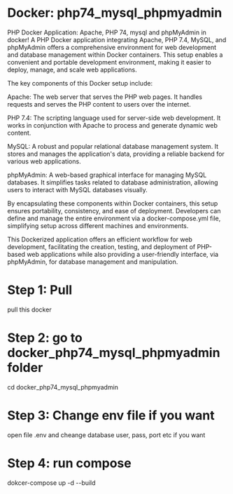 # Docker:  php74_mysql_phpmyadmin
PHP Docker Application: Apache, PHP 74, mysql and phpMyAdmin in docker!
A PHP Docker application integrating Apache, PHP 7.4, MySQL, and phpMyAdmin offers a comprehensive environment for web development and database management within Docker containers. This setup enables a convenient and portable development environment, making it easier to deploy, manage, and scale web applications.

The key components of this Docker setup include:

 Apache:  The web server that serves the PHP web pages. It handles requests and serves the PHP content to users over the internet.

PHP 7.4: The scripting language used for server-side web development. It works in conjunction with Apache to process and generate dynamic web content.

MySQL: A robust and popular relational database management system. It stores and manages the application's data, providing a reliable backend for various web applications.

phpMyAdmin: A web-based graphical interface for managing MySQL databases. It simplifies tasks related to database administration, allowing users to interact with MySQL databases visually.

By encapsulating these components within Docker containers, this setup ensures portability, consistency, and ease of deployment. Developers can define and manage the entire environment via a docker-compose.yml file, simplifying setup across different machines and environments.

This Dockerized application offers an efficient workflow for web development, facilitating the creation, testing, and deployment of PHP-based web applications while also providing a user-friendly interface, via phpMyAdmin, for database management and manipulation.

# Step 1: Pull 
pull this docker 

# Step 2: go to docker_php74_mysql_phpmyadmin folder 
cd docker_php74_mysql_phpmyadmin

# Step 3: Change env file if you want 
open file .env and cheange database user, pass, port etc if you want 

# Step 4: run compose 
dokcer-compose up -d --build 

